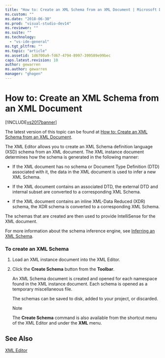 ```yaml
---
title: "How to: Create an XML Schema from an XML Document | Microsoft Docs"
ms.custom: ""
ms.date: "2018-06-30"
ms.prod: "visual-studio-dev14"
ms.reviewer: ""
ms.suite: ""
ms.technology: 
  - "vs-ide-general"
ms.tgt_pltfrm: ""
ms.topic: "article"
ms.assetid: 1d6700a9-fd67-4794-8997-399589e99bec
caps.latest.revision: 10
author: gewarren
ms.author: gewarren
manager: "ghogen"
---
```

# How to: Create an XML Schema from an XML Document
[!INCLUDE[vs2017banner](../includes/vs2017banner.md)]

The latest version of this topic can be found at [How to: Create an XML Schema from an XML Document](https://docs.microsoft.com/visualstudio/xml-tools/how-to-create-an-xml-schema-from-an-xml-document).  
  
  
The XML Editor allows you to create an XML Schema definition language (XSD) schema from an XML document. The XML instance document determines how the schema is generated in the following manner:  
  
-   If the XML document has no schema or Document Type Definition (DTD) associated with it, the data in the XML document is used to infer a new XML Schema.  
  
-   If the XML document contains an associated DTD, the external DTD and internal subset are converted to a corresponding XML Schema.  
  
-   If the XML document contains an inline XML-Data Reduced (XDR) schema, the XDR schema is converted to a corresponding XML Schema.  
  
 The schemas that are created are then used to provide IntelliSense for the XML document.  
  
 For more information about the schema inference engine, see [Inferring an XML Schema](http://msdn.microsoft.com/library/b18e7ffd-3c04-482d-9934-ba2f6a59b2c9).  
  
### To create an XML Schema  
  
1.  Load an XML instance document into the XML Editor.  
  
2.  Click the **Create Schema** button from the **Toolbar**.  
  
     An XML Schema document is created and opened for each namespace found in the XML instance document. Each schema is opened as a temporary miscellaneous file.  
  
     The schemas can be saved to disk, added to your project, or discarded.  
  
    > [!NOTE]
    >  The **Create Schema** command is also available from the shortcut menu of the XML Editor and under the **XML** menu.  
  
## See Also  
 [XML Editor](../xml-tools/xml-editor.md)



